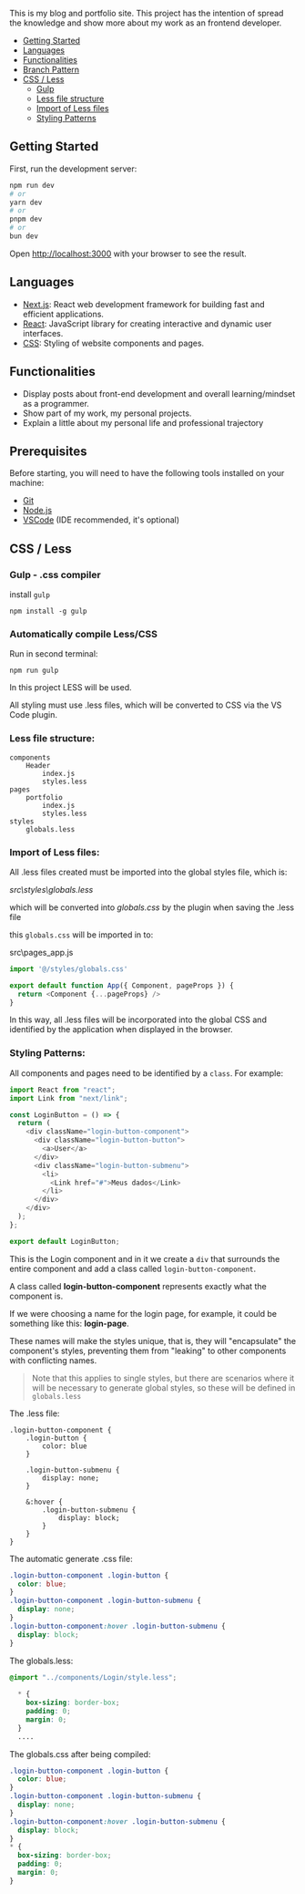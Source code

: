 This is my blog and portfolio site. This project has the intention of spread the knowledge and show more about my work as an frontend developer.


   * [Getting Started](##Getting-Started)
   * [Languages](##Languages)
   * [Functionalities](##Functionalities)
   * [Branch Pattern](##Branch-Pattern)
   * [CSS / Less](##CSS-/-Less)
      * [Gulp](###Gulp---.css-compiler)
      * [Less file structure](###-Less-file-structure)
      * [Import of Less files](###-Import-of-Less-files)
      * [Styling Patterns](###-Styling-Patterns)

## Getting Started

First, run the development server:

```bash
npm run dev
# or
yarn dev
# or
pnpm dev
# or
bun dev
```

Open [http://localhost:3000](http://localhost:3000) with your browser to see the result.

## Languages
 - [Next.js](https://https://nextjs.org/): React web development framework for building fast and efficient applications.
 - [React](https://pt-br.reactjs.org/): JavaScript library for creating interactive and dynamic user interfaces.
 - [CSS](https://www.w3.org/Style/CSS/): Styling of website components and pages.

## Functionalities

- Display posts about front-end development and overall learning/mindset as a programmer.
- Show part of my work, my personal projects.
- Explain a little about my personal life and professional trajectory

## Prerequisites

Before starting, you will need to have the following tools installed on your machine:
- [Git](https://git-scm.com)
- [Node.js](https://nodejs.org/en/)
- [VSCode](https://code.visualstudio.com/) (IDE recommended, it's optional)

## CSS / Less

### Gulp - .css compiler

install `gulp`

`npm install -g gulp`

### Automatically compile Less/CSS

Run in second terminal:

`npm run gulp`

In this project LESS will be used.

All styling must use .less files, which will be converted to CSS via the VS Code plugin.

### Less file structure:

```
components
    Header
        index.js
        styles.less 
pages
    portfolio
        index.js
        styles.less
styles
    globals.less
```

### Import of Less files:

All .less files created must be imported into the global styles file, which is:

*src\styles\globals.less*

which will be converted into *globals.css* by the plugin when saving the .less file

this `globals.css` will be imported in to:

src\pages\_app.js

```js
import '@/styles/globals.css'

export default function App({ Component, pageProps }) {
  return <Component {...pageProps} />
}
```

In this way, all .less files will be incorporated into the global CSS and identified by the application when displayed in the browser.

### Styling Patterns:

All components and pages need to be identified by a `class`. For example:

```js
import React from "react";
import Link from "next/link";

const LoginButton = () => {
  return (
    <div className="login-button-component">
      <div className="login-button-button">
        <a>User</a>
      </div>
      <div className="login-button-submenu">
        <li>
          <Link href="#">Meus dados</Link>
        </li>
      </div>
    </div>
  );
};

export default LoginButton;
```
This is the Login component and in it we create a `div` that surrounds the entire component and add a class called `login-button-component`.

A class called **login-button-component** represents exactly what the component is.

If we were choosing a name for the login page, for example, it could be something like this: **login-page**.

These names will make the styles unique, that is, they will "encapsulate" the component's styles, preventing them from "leaking" to other components with conflicting names.

> Note that this applies to single styles, but there are scenarios where it will be necessary to generate global styles, so these will be defined in `globals.less`


The .less file:
```less
.login-button-component {
    .login-button {
        color: blue
    }

    .login-button-submenu {
        display: none;
    }

    &:hover {
        .login-button-submenu {
            display: block;
        }
    }
}
```

The automatic generate .css file:
```css
.login-button-component .login-button {
  color: blue;
}
.login-button-component .login-button-submenu {
  display: none;
}
.login-button-component:hover .login-button-submenu {
  display: block;
}

```

The globals.less:
```css
@import "../components/Login/style.less";
  
  * {
    box-sizing: border-box;
    padding: 0;
    margin: 0;
  }
  ....
```
The globals.css after being compiled:
```css
.login-button-component .login-button {
  color: blue;
}
.login-button-component .login-button-submenu {
  display: none;
}
.login-button-component:hover .login-button-submenu {
  display: block;
}
* {
  box-sizing: border-box;
  padding: 0;
  margin: 0;
}
```
